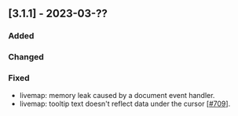 ## [3.1.1] - 2023-03-??

### Added

### Changed

### Fixed
- livemap: memory leak caused by a document event handler.   
- livemap: tooltip text doesn't reflect data under the cursor [[#709](https://github.com/JetBrains/lets-plot/issues/709)].